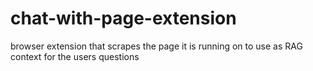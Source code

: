 # chat-with-page-extension
browser extension that scrapes the page it is running on to use as RAG context for the users questions
